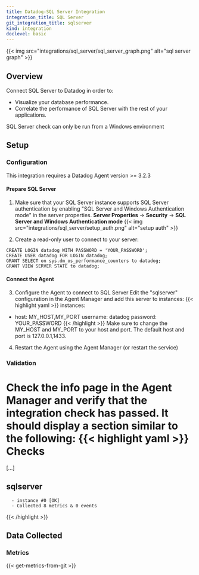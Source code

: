 ```yaml
---
title: Datadog-SQL Server Integration
integration_title: SQL Server
git_integration_title: sqlserver
kind: integration
doclevel: basic
---
```


{{< img src="integrations/sql_server/sql_server_graph.png" alt="sql server graph" >}}

## Overview

Connect SQL Server to Datadog in order to:

  * Visualize your database performance.
  * Correlate the performance of SQL Server with the rest of your applications.

<div class="alert alert-warning">
SQL Server check can only be run from a Windows environment
</div>

## Setup
### Configuration
This integration requires a Datadog Agent version >= 3.2.3

#### Prepare SQL Server
1. Make sure that your SQL Server instance supports SQL Server authentication by enabling "SQL Server and Windows Authentication mode" in the server properties. 
**Server Properties** -> **Security** -> **SQL Server and Windows Authentication mode**
{{< img src="integrations/sql_server/setup_auth.png" alt="setup auth" >}}

2. Create a read-only user to connect to your server:
```
CREATE LOGIN datadog WITH PASSWORD = 'YOUR_PASSWORD';
CREATE USER datadog FOR LOGIN datadog;
GRANT SELECT on sys.dm_os_performance_counters to datadog;
GRANT VIEW SERVER STATE to datadog;
```

#### Connect the Agent
3. Configure the Agent to connect to SQL Server
Edit the "sqlserver" configuration in the Agent Manager and add this server to instances:
{{< highlight yaml >}}
instances:
  -   host: MY_HOST,MY_PORT
      username: datadog
      password: YOUR_PASSWORD
{{< /highlight >}}
Make sure to change the MY_HOST and MY_PORT to your host and port. The default host and port is 127.0.0.1,1433.

4. Restart the Agent using the Agent Manager (or restart the service)

### Validation

Check the info page in the Agent Manager and verify that the integration check has passed. It should display a section similar to the following:
{{< highlight yaml >}}
Checks
======

  [...]

  sqlserver
  ---------
      - instance #0 [OK]
      - Collected 8 metrics & 0 events
{{< /highlight >}}

## Data Collected
### Metrics

{{< get-metrics-from-git >}}


